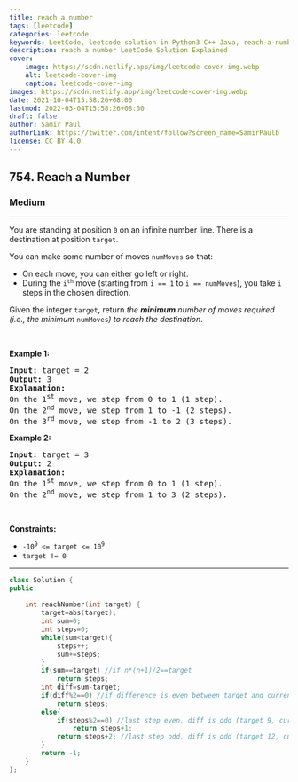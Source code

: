 ```yaml
---
title: reach a number
tags: [leetcode]
categories: leetcode
keywords: LeetCode, leetcode solution in Python3 C++ Java, reach-a-number solution
description: reach a number LeetCode Solution Explained
cover:
    image: https://scdn.netlify.app/img/leetcode-cover-img.webp
    alt: leetcode-cover-img
    caption: leetcode-cover-img
images: https://scdn.netlify.app/img/leetcode-cover-img.webp
date: 2021-10-04T15:58:26+08:00
lastmod: 2022-03-04T15:58:26+08:00
draft: false
author: Samir Paul
authorLink: https://twitter.com/intent/follow?screen_name=SamirPaulb
license: CC BY 4.0
---
```



<h2>754. Reach a Number</h2><h3>Medium</h3><hr><div><p>You are standing at position <code>0</code> on an infinite number line. There is a destination at position <code>target</code>.</p>

<p>You can make some number of moves <code>numMoves</code> so that:</p>

<ul>
	<li>On each move, you can either go left or right.</li>
	<li>During the <code>i<sup>th</sup></code> move (starting from <code>i == 1</code> to <code>i == numMoves</code>), you take <code>i</code> steps in the chosen direction.</li>
</ul>

<p>Given the integer <code>target</code>, return <em>the <strong>minimum</strong> number of moves required (i.e., the minimum </em><code>numMoves</code><em>) to reach the destination</em>.</p>

<p>&nbsp;</p>
<p><strong>Example 1:</strong></p>

<pre><strong>Input:</strong> target = 2
<strong>Output:</strong> 3
<strong>Explanation:</strong>
On the 1<sup>st</sup> move, we step from 0 to 1 (1 step).
On the 2<sup>nd</sup> move, we step from 1 to -1 (2 steps).
On the 3<sup>rd</sup> move, we step from -1 to 2 (3 steps).
</pre>

<p><strong>Example 2:</strong></p>

<pre><strong>Input:</strong> target = 3
<strong>Output:</strong> 2
<strong>Explanation:</strong>
On the 1<sup>st</sup> move, we step from 0 to 1 (1 step).
On the 2<sup>nd</sup> move, we step from 1 to 3 (2 steps).
</pre>

<p>&nbsp;</p>
<p><strong>Constraints:</strong></p>

<ul>
	<li><code>-10<sup>9</sup> &lt;= target &lt;= 10<sup>9</sup></code></li>
	<li><code>target != 0</code></li>
</ul>
</div>

---




```cpp
class Solution {
public:
    
    int reachNumber(int target) {
        target=abs(target);
        int sum=0;
        int steps=0;
        while(sum<target){
            steps++;
            sum+=steps;
        }
        if(sum==target) //if n*(n+1)/2==target
            return steps;
        int diff=sum-target;
        if(diff%2==0) //if difference is even between target and current position, it can be a reverse step somewhere
            return steps;
        else{
            if(steps%2==0) //last step even, diff is odd (target 9, current 10) - next step difference even, can be a reverse step somewhere now  
                return steps+1;
            return steps+2; //last step odd, diff is odd (target 12, current 15) - after 2 steps difference even, can do a reverse step somewhere now 
        }
        return -1;
    }   
};
```
